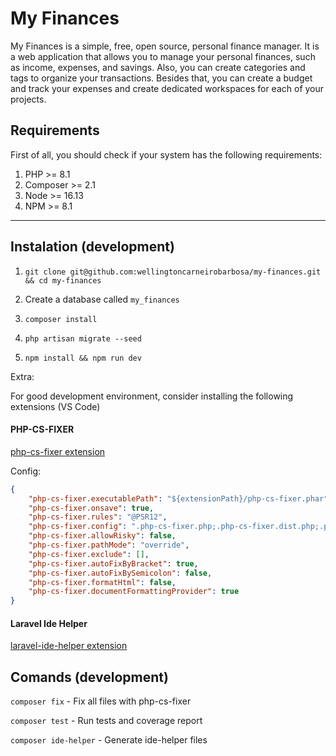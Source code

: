# My Finances

My Finances is a simple, free, open source, personal finance manager. It is a web application that allows you to manage your personal finances, such as income, expenses, and savings. Also, you can create categories and tags to organize your transactions. Besides that, you can create a budget and track your expenses and create dedicated workspaces for each of your projects.

## Requirements

First of all, you should check if your system has the following requirements:

1. PHP >= 8.1
2. Composer >= 2.1
3. Node >= 16.13
4. NPM >= 8.1

---

## Instalation (development)

1. `git clone git@github.com:wellingtoncarneirobarbosa/my-finances.git && cd my-finances`

2. Create a database called `my_finances`

3. `composer install`

4. `php artisan migrate --seed`

5. `npm install && npm run dev`

Extra:

For good development environment, consider installing the following extensions (VS Code)

#### PHP-CS-FIXER

[php-cs-fixer extension](https://marketplace.visualstudio.com/items?itemName=junstyle.php-cs-fixer)

Config:

```Json
{
    "php-cs-fixer.executablePath": "${extensionPath}/php-cs-fixer.phar",
    "php-cs-fixer.onsave": true,
    "php-cs-fixer.rules": "@PSR12",
    "php-cs-fixer.config": ".php-cs-fixer.php;.php-cs-fixer.dist.php;.php_cs;.php_cs.dist",
    "php-cs-fixer.allowRisky": false,
    "php-cs-fixer.pathMode": "override",
    "php-cs-fixer.exclude": [],
    "php-cs-fixer.autoFixByBracket": true,
    "php-cs-fixer.autoFixBySemicolon": false,
    "php-cs-fixer.formatHtml": false,
    "php-cs-fixer.documentFormattingProvider": true
}
```

#### Laravel Ide Helper

[laravel-ide-helper extension](https://marketplace.visualstudio.com/items?itemName=georgykurian.laravel-ide-helper)

## Comands (development)

`composer fix` - Fix all files with php-cs-fixer

`composer test` - Run tests and coverage report

`composer ide-helper` - Generate ide-helper files
